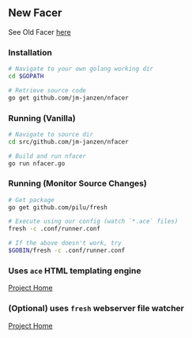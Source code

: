## New Facer

See Old Facer [here](https://github.com/jm-janzen/EC2-facer)

### Installation
```zsh
# Navigate to your own golang working dir
cd $GOPATH

# Retrieve source code
go get github.com/jm-janzen/nfacer
```

### Running (Vanilla)
```zsh
# Navigate to source dir
cd src/github.com/jm-janzen/nfacer

# Build and run nfacer
go run nfacer.go
```

### Running (Monitor Source Changes)
```zsh
# Get package
go get github.com/pilu/fresh

# Execute using our config (watch `*.ace` files)
fresh -c .conf/runner.conf

# If the above doesn't work, try
$GOBIN/fresh -c .conf/runner.conf
```

### Uses `ace` HTML templating engine

[Project Home](https://github.com/yosssi/ace)

### (Optional) uses `fresh` webserver file watcher

[Project Home](https://github.com/pilu/fresh)
